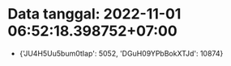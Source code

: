 # Data tanggal: 2022-11-01 06:52:18.398752+07:00

* {'JU4H5Uu5bum0tIap': 5052, 'DGuH09YPbBokXTJd': 10874}
